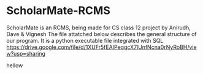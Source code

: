 # ScholarMate-RCMS
ScholarMate is an RCMS, being made for CS class 12 project by Anirudh, Dave & Vignesh
The file attatched below describes the general structure of our program. It is a python executable file integrated with SQL
https://drive.google.com/file/d/1XUFr5fEAIPeqqcX7lUnfNcna0rNyRoBH/view?usp=sharing

hellow
